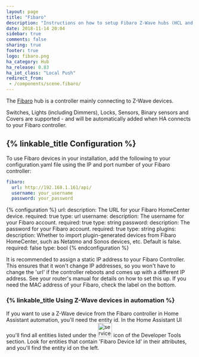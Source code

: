 ```yaml
---
layout: page
title: "Fibaro"
description: "Instructions on how to setup Fibaro Z-Wave hubs (HCL and HC2) and configure devices within Home Assistant."
date: 2018-11-14 20:04
sidebar: true
comments: false
sharing: true
footer: true
logo: fibaro.png
ha_category: Hub
ha_release: 0.83
ha_iot_class: "Local Push"
redirect_from:
 - /components/scene.fibaro/
---
```


The [Fibaro](http://fibaro.com) hub is a controller mainly connecting to Z-Wave devices.

Switches, Lights (including Dimmers), Locks, Sensors, Binary sensors and Covers are supported - and will be automatically added when HA connects to your Fibaro controller.

## {% linkable_title Configuration %}

To use Fibaro devices in your installation, add the following to your configuration.yaml file using the IP and port number of your Fibaro controller:

```yaml
fibaro:
  url: http://192.168.1.161/api/
  username: your_username
  password: your_password
```

{% configuration %}
url:
  description: The URL for your Fibaro HomeCenter device.
  required: true
  type: url
username:
  description: The username for your Fibaro account.
  required: true
  type: string
password:
  description: The password for your Fibaro account.
  required: true
  type: string
plugins:
  description: Whether to import plugin-generated devices from Fibaro HomeCenter, such as Netatmo and Sonos devices, etc. Default is false.
  required: false
  type: bool
{% endconfiguration %}

<p class='note'>
  It is recommended to assign a static IP address to your Fibaro Controller. This ensures that it won't change IP addresses, so you won't have to change the 'url' if the controller reboots and comes up with a different IP address. See your router's manual for details on how to set this up. If you need the MAC address of your Fibaro, check the label on the bottom.
</p>

### {% linkable_title Using Z-Wave devices in automation %}

If you want to use a Z-Wave device from the Fibaro controller in Home Assistant automation, you'll need the entity id. In the Home Assistant UI you'll find all entities listed under the <img src='/images/screenshots/developer-tool-states-icon.png' alt='service developer tool icon' class="no-shadow" height="38" /> icon of the Developer Tools section. Look for entities that contain 'Fibaro Device Id' in their attributes, and you'll find the entity id on the left.
